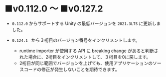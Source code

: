 # ■v0.112.0 ～ ■v0.127.2

- `0.112.0` からサポートする Unity の最低バージョンを `2021.3LTS` に更新しました。

- `0.124.1 ` から３桁目のバージョン番号をインクリメントします。

  - runtime importer が使用する API に breaking change があると判断された場合に、2桁目をインクリメントして、３桁目を0に戻します。
  - 2桁目が同じ範囲でバージョンを上げても、使用アプリケーションのソースコードの修正が発生しないことを期待できます。
